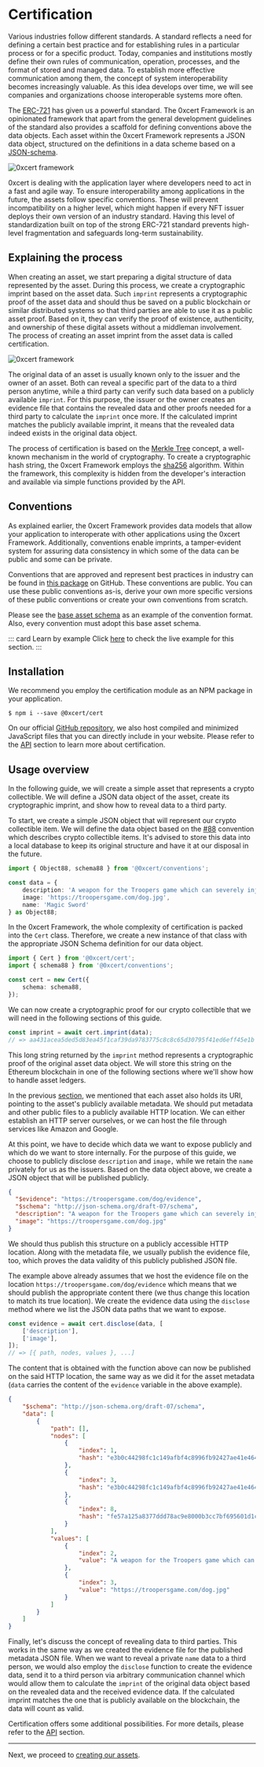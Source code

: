 # Certification

Various industries follow different standards. A standard reflects a need for defining a certain best practice and for establishing rules in a particular process or for a specific product. Today, companies and institutions mostly define their own rules of communication, operation, processes, and the format of stored and managed data. To establish more effective communication among them, the concept of system interoperability becomes increasingly valuable. As this idea develops over time, we will see companies and organizations choose interoperable systems more often.

The [ERC-721](https://github.com/ethereum/EIPs/blob/master/EIPS/eip-721.md) has given us a powerful standard. The 0xcert Framework is an opinionated framework that apart from the general development guidelines of the standard also provides a scaffold for defining conventions above the data objects. Each asset within the 0xcert Framework represents a JSON data object, structured on the definitions in a data scheme based on a [JSON-schema](https://json-schema.org/).

![0xcert framework](../assets/scheme_3.svg)

0xcert is dealing with the application layer where developers need to act in a fast and agile way. To ensure interoperability among applications in the future, the assets follow specific conventions. These will prevent incompatibility on a higher level, which might happen if every NFT issuer deploys their own version of an industry standard. Having this level of standardization built on top of the strong ERC-721 standard prevents high-level fragmentation and safeguards long-term sustainability.

## Explaining the process

When creating an asset, we start preparing a digital structure of data represented by the asset. During this process, we create a cryptographic imprint based on the asset data. Such `imprint` represents a cryptographic proof of the asset data and should thus be saved on a public blockchain or similar distributed systems so that third parties are able to use it as a public asset proof. Based on it, they can verify the proof of existence, authenticity, and ownership of these digital assets without a middleman involvement. The process of creating an asset imprint from the asset data is called certification.

![0xcert framework](../assets/certification.svg)

The original data of an asset is usually known only to the issuer and the owner of an asset. Both can reveal a specific part of the data to a third person anytime, while a third party can verify such data based on a publicly available `imprint`. For this purpose, the issuer or the owner creates an evidence file that contains the revealed data and other proofs needed for a third party to calculate the `imprint` once more. If the calculated imprint matches the publicly available imprint, it means that the revealed data indeed exists in the original data object.

The process of certification is based on the [Merkle Tree](https://en.wikipedia.org/wiki/Merkle_tree) concept, a well-known mechanism in the world of cryptography. To create a cryptographic hash string, the 0xcert Framework employs the [sha256](https://en.wikipedia.org/wiki/SHA-2) algorithm. Within the framework, this complexity is hidden from the developer's interaction and available via simple functions provided by the API.

## Conventions

As explained earlier, the 0xcert Framework provides data models that allow your application to interoperate with other applications using the 0xcert Framework. Additionally, conventions enable imprints, a tamper-evident system for assuring data consistency in which some of the data can be public and some can be private.

Conventions that are approved and represent best practices in industry can be found in [this package](https://github.com/0xcert/framework/tree/master/conventions) on GitHub. These conventions are public. You can use these public conventions as-is, derive your own more specific versions of these public conventions or create your own conventions from scratch.

Please see the [base asset schema](https://github.com/0xcert/framework/blob/master/conventions/86-base-asset-schema.md) as an example of the convention format. Also, every convention must adopt this base asset schema.

::: card Learn by example
Click [here](https://stackblitz.com/edit/certification-example) to check the live example for this section.
:::

## Installation

We recommend you employ the certification module as an NPM package in your application.

```shell
$ npm i --save @0xcert/cert
```

On our official [GitHub repository](https://github.com/0xcert/framework), we also host compiled and minimized JavaScript files that you can directly include in your website. Please refer to the [API](/api/core.html) section to learn more about certification.

## Usage overview

In the following guide, we will create a simple asset that represents a crypto collectible. We will define a JSON data object of the asset, create its cryptographic imprint, and show how to reveal data to a third party.

To start, we create a simple JSON object that will represent our crypto collectible item. We will define the data object based on the [#88](https://github.com/0xcert/framework/blob/master/conventions/88-crypto-collectible-schema.md) convention which describes crypto collectible items. It's advised to store this data into a local database to keep its original structure and have it at our disposal in the future.

```ts
import { Object88, schema88 } from '@0xcert/conventions';

const data = {
    description: 'A weapon for the Troopers game which can severely injure the enemy.',
    image: 'https://troopersgame.com/dog.jpg',
    name: 'Magic Sword'
} as Object88;
```

In the 0xcert Framework, the whole complexity of certification is packed into the `Cert` class. Therefore, we create a new instance of that class with the appropriate JSON Schema definition for our data object.

```ts
import { Cert } from '@0xcert/cert';
import { schema88 } from '@0xcert/conventions';

const cert = new Cert({
    schema: schema88,
});
```

We can now create a cryptographic proof for our crypto collectible that we will need in the following sections of this guide.

```ts
const imprint = await cert.imprint(data);
// => aa431acea5ded5d83ea45f1caf39da9783775c8c8c65d30795f41ed6eff45e1b
```

This long string returned by the `imprint` method represents a cryptographic proof of the original asset data object. We will store this string on the Ethereum blockchain in one of the following sections where we'll show how to handle asset ledgers.

In the previous [section](/guide/about-assets.html#explaining-the-concept), we mentioned that each asset also holds its URI, pointing to the asset's publicly available metadata. We should put metadata and other public files to a publicly available HTTP location. We can either establish an HTTP server ourselves, or we can host the file through services like Amazon and Google.

At this point, we have to decide which data we want to expose publicly and which do we want to store internally. For the purpose of this guide, we choose to publicly disclose `description` and `image,` while we retain the `name` privately for us as the issuers. Based on the data object above, we create a JSON object that will be published publicly.

```json
{
  "$evidence": "https://troopersgame.com/dog/evidence",
  "$schema": "http://json-schema.org/draft-07/schema",
  "description": "A weapon for the Troopers game which can severely injure the enemy.",
  "image": "https://troopersgame.com/dog.jpg"
}
```

We should thus publish this structure on a publicly accessible HTTP location. Along with the metadata file, we usually publish the evidence file, too, which proves the data validity of this publicly published JSON file.

The example above already assumes that we host the evidence file on the location `https://troopersgame.com/dog/evidence` which means that we should publish the appropriate content there (we thus change this location to match its true location). We create the evidence data using the `disclose` method where we list the JSON data paths that we want to expose.

```ts
const evidence = await cert.disclose(data, [
    ['description'],
    ['image'],
]);
// => [{ path, nodes, values }, ...]
```

The content that is obtained with the function above can now be published on the said HTTP location, the same way as we did it for the asset metadata (`data` carries the content of the `evidence` variable in the above example).

```json
{
    "$schema": "http://json-schema.org/draft-07/schema",
    "data": [
        {
            "path": [],
            "nodes": [
                {
                    "index": 1,
                    "hash": "e3b0c44298fc1c149afbf4c8996fb92427ae41e4649b934ca495991b7852b855"
                },
                {
                    "index": 3,
                    "hash": "e3b0c44298fc1c149afbf4c8996fb92427ae41e4649b934ca495991b7852b855"
                },
                {
                    "index": 8,
                    "hash": "fe57a125a8377ddd78ac9e8000b3cc7bf695601d1c194192e12cac46e3005c97"
                }
            ],
            "values": [
                {
                    "index": 2,
                    "value": "A weapon for the Troopers game which can severely injure the enemy."
                },
                {
                    "index": 3,
                    "value": "https://troopersgame.com/dog.jpg"
                }
            ]
        }
    ]
}
```

Finally, let's discuss the concept of revealing data to third parties. This works in the same way as we created the evidence file for the published metadata JSON file. When we want to reveal a private `name` data to a third person, we would also employ the `disclose` function to create the evidence data, send it to a third person via arbitrary communication channel which would allow them to calculate the `imprint` of the original data object based on the revealed data and the received evidence data. If the calculated imprint matches the one that is publicly available on the blockchain, the data will count as valid.

Certification offers some additional possibilities. For more details, please refer to the [API](/api/core.html) section.

---

Next, we proceed to [creating our assets](/guide/asset-management.html#installation).
